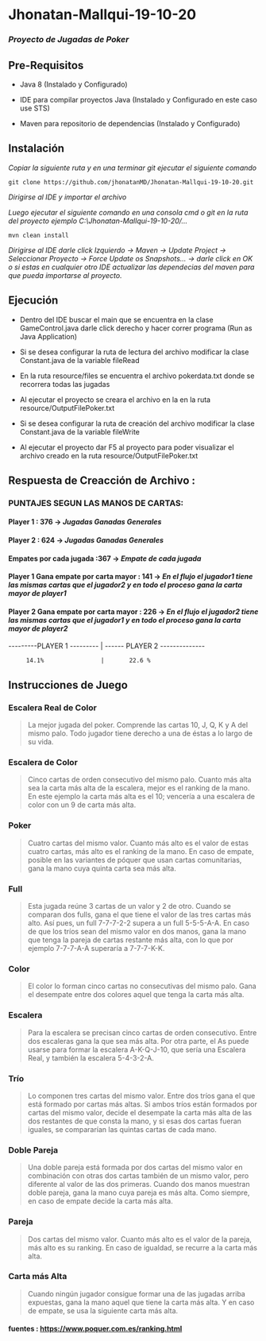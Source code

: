 # Jhonatan-Mallqui-19-10-20


### _Proyecto de Jugadas de Poker_


## Pre-Requisitos


* Java 8 (Instalado y Configurado)

* IDE para compilar proyectos Java (Instalado y Configurado en este caso use STS)

* Maven para repositorio de dependencias (Instalado y Configurado)

## Instalación

_Copiar la siguiente ruta y en una terminar git ejecutar el siguiente comando_

```
git clone https://github.com/jhonatanMD/Jhonatan-Mallqui-19-10-20.git
```

_Dirigirse al IDE y importar el archivo_

_Luego ejecutar el siguiente comando en una consola cmd o git en la ruta del proyecto ejemplo C:\Jhonatan-Mallqui-19-10-20/..._

```
mvn clean install
```
_Dirigirse al IDE darle click Izquierdo -> Maven -> Update Project -> Seleccionar Proyecto -> Force Update os Snapshots... -> darle click en OK 
o si estas en cualquier otro IDE actualizar las dependecias del maven para que pueda importarse al proyecto._

## Ejecución

* Dentro del IDE buscar el main que se encuentra en la clase GameControl.java darle click derecho y hacer correr programa (Run as Java Application) 

* Si se desea configurar la ruta de lectura del archivo modificar la clase Constant.java de la variable fileRead

* En la ruta  resource/files se encuentra el archivo pokerdata.txt donde se recorrera todas las jugadas

* Al ejecutar el proyecto se creara el archivo en la en la ruta  resource/OutputFilePoker.txt

* Si se desea configurar la ruta de creación del archivo modificar la clase Constant.java de la variable fileWrite

* Al ejecutar el proyecto dar F5 al proyecto para poder visualizar el archivo creado en la ruta resource/OutputFilePoker.txt


## Respuesta de Creacción de Archivo : 


### PUNTAJES SEGUN LAS MANOS DE CARTAS:

#### Player 1 : 376 -> _Jugadas Ganadas Generales_


#### Player 2 : 624 -> _Jugadas Ganadas Generales_


#### Empates por cada jugada :367 ->  _Empate de cada jugada_

#### Player 1 Gana empate por carta mayor : 141 -> _En el flujo el jugador1 tiene las mismas cartas que el jugador2 y en todo el proceso gana la carta mayor de player1_


#### Player 2 Gana empate por carta mayor : 226 -> _En el flujo el jugador2 tiene las mismas cartas que el jugador1 y en todo el proceso gana la carta mayor de player2_


---------PLAYER 1 --------- | ------ PLAYER 2 --------------

         14.1%                |       22.6 %


## Instrucciones de Juego

### Escalera Real de Color

> La mejor jugada del poker. Comprende las cartas 10, J, Q, K y A del mismo palo. Todo jugador tiene derecho a una de éstas a lo largo de su vida.

### Escalera de Color

> Cinco cartas de orden consecutivo del mismo palo. Cuanto más alta sea la carta más alta de la escalera, mejor es el ranking de la mano.
En este ejemplo la carta más alta es el 10; vencería a una escalera de color con un 9 de carta más alta.

### Poker

> Cuatro cartas del mismo valor. Cuanto más alto es el valor de estas cuatro cartas, más alto es el ranking de la mano. 
En caso de empate, posible en las variantes de póquer que usan cartas comunitarias, gana la mano cuya quinta carta sea más alta.

### Full

> Esta jugada reúne 3 cartas de un valor y 2 de otro. Cuando se comparan dos fulls, gana el que tiene el valor de las tres cartas más alto. 
Así pues, un full 7-7-7-2-2 supera a un full 5-5-5-A-A. En caso de que los tríos sean del mismo valor en dos manos, 
gana la mano que tenga la pareja de cartas restante más alta, con lo que por ejemplo 7-7-7-A-A superaría a 7-7-7-K-K.

### Color

>El color lo forman cinco cartas no consecutivas del mismo palo. Gana el desempate entre dos colores aquel que tenga la carta más alta.

### Escalera

> Para la escalera se precisan cinco cartas de orden consecutivo. Entre dos escaleras gana la que sea más alta. Por otra parte, 
el As puede usarse para formar la escalera A-K-Q-J-10, que sería una Escalera Real, y también la escalera 5-4-3-2-A.

### Trío

> Lo componen tres cartas del mismo valor. Entre dos tríos gana el que está formado por cartas más altas. 
Si ambos tríos están formados por cartas del mismo valor, decide el desempate la carta más alta de las dos restantes de que consta la mano,
y si esas dos cartas fueran iguales, se compararían las quintas cartas de cada mano.

### Doble Pareja

> Una doble pareja está formada por dos cartas del mismo valor en combinación con otras dos cartas también de un mismo valor, 
pero diferente al valor de las dos primeras. Cuando dos manos muestran doble pareja, gana la mano cuya pareja es más alta. 
Como siempre, en caso de empate decide la carta más alta.

### Pareja

> Dos cartas del mismo valor. Cuanto más alto es el valor de la pareja, más alto es su ranking. En caso de igualdad, se recurre a la carta más alta.

### Carta más Alta

> Cuando ningún jugador consigue formar una de las jugadas arriba expuestas, gana la mano aquel que tiene la carta más alta. 
Y en caso de empate, se usa la siguiente carta más alta.



#### fuentes : https://www.poquer.com.es/ranking.html


























